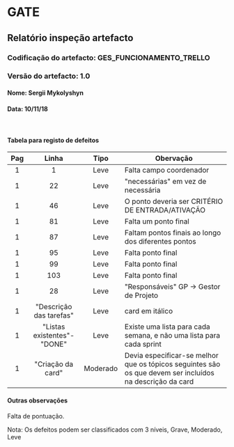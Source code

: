 # GATE
## Relatório inspeção artefacto
### Codificação do artefacto: GES_FUNCIONAMENTO_TRELLO
### Versão do artefacto: 1.0
#### Nome: Sergii Mykolyshyn	
#### Data: 10/11/18

</br>

#### Tabela para registo de defeitos
|Pag|Linha|Tipo|Obervação
|:---:|:---:|:---:|---
|1|1|Leve|Falta campo coordenador
|1|22|Leve|"necessárias" em vez de necessária
|1|46|Leve|O ponto deveria ser CRITÉRIO DE ENTRADA/ATIVAÇÃO
|1|81|Leve|Falta um ponto final
|1|87|Leve|Faltam pontos finais ao longo dos diferentes pontos
|1|95|Leve|Falta ponto final
|1|99|Leve|Falta ponto final
|1|103|Leve|Falta ponto final
|1|28|Leve|"Responsáveis" GP -> Gestor de Projeto
|1|"Descrição das tarefas"|Leve|card em itálico
|1|"Listas existentes"-"DONE"|Leve|Existe uma lista para cada semana, e não uma lista para cada sprint
|1|"Criação da card"|Moderado|Devia especificar-se melhor que os tópicos seguintes são os que devem ser incluídos na descrição da card

#### Outras observações
Falta de pontuação.
</br>

Nota: Os defeitos podem ser classificados com 3 níveis, Grave, Moderado, Leve